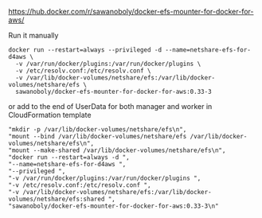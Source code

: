 
https://hub.docker.com/r/sawanoboly/docker-efs-mounter-for-docker-for-aws/

Run it manually

```
docker run --restart=always --privileged -d --name=netshare-efs-for-d4aws \
  -v /var/run/docker/plugins:/var/run/docker/plugins \
  -v /etc/resolv.conf:/etc/resolv.conf \
  -v /var/lib/docker-volumes/netshare/efs:/var/lib/docker-volumes/netshare/efs \
  sawanoboly/docker-efs-mounter-for-docker-for-aws:0.33-3
```

or add to the end of UserData for both manager and worker in CloudFormation template

```
"mkdir -p /var/lib/docker-volumes/netshare/efs\n",
"mount --bind /var/lib/docker-volumes/netshare/efs /var/lib/docker-volumes/netshare/efs\n",
"mount --make-shared /var/lib/docker-volumes/netshare/efs\n",
"docker run --restart=always -d ",
"--name=netshare-efs-for-d4aws ",
"--privileged ",
"-v /var/run/docker/plugins:/var/run/docker/plugins ",
"-v /etc/resolv.conf:/etc/resolv.conf ",
"-v /var/lib/docker-volumes/netshare/efs:/var/lib/docker-volumes/netshare/efs:shared ",
"sawanoboly/docker-efs-mounter-for-docker-for-aws:0.33-3\n"
```
